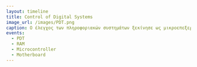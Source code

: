 ```yaml
---
layout: timeline 
title: Control of Digital Systems 
image_url: /images/PDT.png
caption: Ο έλεγχος των πληροφοριακών συστημάτων ξεκίνησε ως μικροεπεξεργαστής στη RAM του υπολογιστή και ως μικροτσιπάκι στη RAM των κινητών. 
events:
  - PDT
  - RAM
  - Microcontroller
  - Motherboard
---
```

